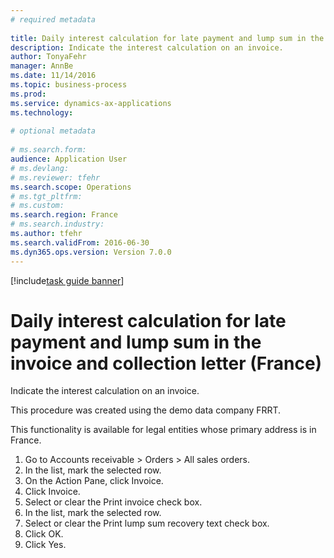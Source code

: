 ```yaml
--- 
# required metadata 
 
title: Daily interest calculation for late payment and lump sum in the invoice and collection letter (France)
description: Indicate the interest calculation on an invoice. 
author: TonyaFehr 
manager: AnnBe 
ms.date: 11/14/2016
ms.topic: business-process 
ms.prod:  
ms.service: dynamics-ax-applications 
ms.technology:  
 
# optional metadata 
 
# ms.search.form:   
audience: Application User 
# ms.devlang:  
# ms.reviewer: tfehr 
ms.search.scope: Operations 
# ms.tgt_pltfrm:  
# ms.custom:  
ms.search.region: France
# ms.search.industry: 
ms.author: tfehr 
ms.search.validFrom: 2016-06-30 
ms.dyn365.ops.version: Version 7.0.0 
---
```


[!include[task guide banner](../../includes/task-guide-banner.md)]

# Daily interest calculation for late payment and lump sum in the invoice and collection letter (France)

Indicate the interest calculation on an invoice.

This procedure was created using the demo data company FRRT. 

This functionality is available for legal entities whose primary address is in France.



1. Go to Accounts receivable > Orders > All sales orders.
2. In the list, mark the selected row.
3. On the Action Pane, click Invoice.
4. Click Invoice.
5. Select or clear the Print invoice check box.
6. In the list, mark the selected row.
7. Select or clear the Print lump sum recovery text check box.
8. Click OK.
9. Click Yes.

